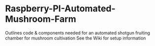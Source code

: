 # Raspberry-PI-Automated-Mushroom-Farm
 Outlines code &amp; components needed for an automated shotgun fruiting chamber for mushroom cultivation
 See the Wiki for setup information


